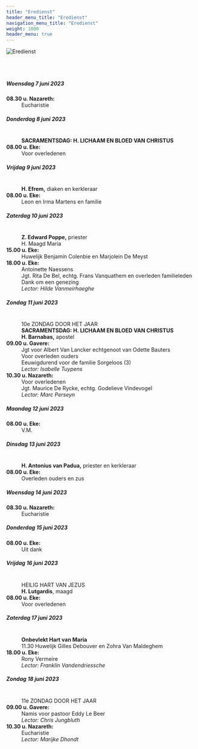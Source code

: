 ```yaml
---
title: "Eredienst"
header_menu_title: "Eredienst"
navigation_menu_title: "Eredienst"
weight: 1000
header_menu: true
---
```


![Eredienst](images/liturgische-vieringen.jpg)

<br>
<br>

##### Woensdag 7 juni 2023  
<dl><dt><b>08.30 u. Nazareth:</b></dt><dd>Eucharistie</dd>
</dl>

##### Donderdag 8 juni 2023  
<dl><dt>&nbsp;</dt><dd><b>SACRAMENTSDAG: H. LICHAAM EN BLOED VAN CHRISTUS</b><br></dd><dt><b>08.00 u. Eke:</b></dt><dd>Voor overledenen</dd>
</dl>

##### Vrijdag 9 juni 2023  
<dl><dt>&nbsp;</dt><dd><b>H. Efrem,</b> diaken en kerkleraar<br></dd><dt><b>08.00 u. Eke:</b></dt><dd>Leon en Irma Martens en familie</dd>
</dl>

##### Zaterdag 10 juni 2023  
<dl><dt>&nbsp;</dt><dd><b>Z. Edward Poppe,</b> priester<br>H. Maagd Maria<br></dd><dt><b>15.00 u. Eke:</b></dt><dd>Huwelijk Benjamin Colenbie en Marjolein De Meyst</dd>
<dt><b>18.00 u. Eke:</b></dt><dd>Antoinette Naessens<br>Jgt. Rita De Bel, echtg. Frans Vanquathem en overleden familieleden<br>Dank om een genezing<br><i>Lector: Hilde Vanmeirhaeghe</i></dd>
</dl>

##### Zondag 11 juni 2023  
<dl><dt>&nbsp;</dt><dd>10e ZONDAG DOOR HET JAAR<br><b>SACRAMENTSDAG: H. LICHAAM EN BLOED VAN CHRISTUS</b><br><b>H. Barnabas,</b> apostel<br></dd><dt><b>09.00 u. Gavere:</b></dt><dd>Jgt voor Albert Van Lancker echtgenoot van Odette Bauters<br>Voor overleden ouders<br>Eeuwigdurend voor de familie Sorgeloos (3)<br><i>Lector: Isabelle Tuypens</i></dd>
<dt><b>10.30 u. Nazareth:</b></dt><dd>Voor overledenen<br>Jgt. Maurice De Rycke, echtg. Godelieve Vindevogel<br><i>Lector: Marc Perseyn</i></dd>
</dl>

##### Maandag 12 juni 2023  
<dl><dt><b>08.00 u. Eke:</b></dt><dd>V.M.</dd>
</dl>

##### Dinsdag 13 juni 2023  
<dl><dt>&nbsp;</dt><dd><b>H. Antonius van Padua,</b> priester en kerkleraar<br></dd><dt><b>08.00 u. Eke:</b></dt><dd>Overleden ouders en zus</dd>
</dl>

##### Woensdag 14 juni 2023  
<dl><dt><b>08.30 u. Nazareth:</b></dt><dd>Eucharistie</dd>
</dl>

##### Donderdag 15 juni 2023  
<dl><dt><b>08.00 u. Eke:</b></dt><dd>Uit dank</dd>
</dl>

##### Vrijdag 16 juni 2023  
<dl><dt>&nbsp;</dt><dd>HEILIG HART VAN JEZUS<br><b>H. Lutgardis</b>, maagd<br></dd><dt><b>08.00 u. Eke:</b></dt><dd>Voor overledenen</dd>
</dl>

##### Zaterdag 17 juni 2023  
<dl><dt>&nbsp;</dt><dd><b>Onbevlekt Hart van Maria</b><br>11.30 Huwelijk Gilles Debouver en Zohra Van Maldeghem<br></dd><dt><b>18.00 u. Eke:</b></dt><dd>Rony Vermeire<br><i>Lector: Franklin Vandendriessche</i></dd>
</dl>

##### Zondag 18 juni 2023  
<dl><dt>&nbsp;</dt><dd>11e ZONDAG DOOR HET JAAR<br></dd><dt><b>09.00 u. Gavere:</b></dt><dd>Namis voor pastoor Eddy Le Beer<br><i>Lector: Chris Jungbluth</i></dd>
<dt><b>10.30 u. Nazareth:</b></dt><dd>Eucharistie<br><i>Lector: Marijke Dhondt</i></dd>
</dl>
<br>
<br>
<br>


